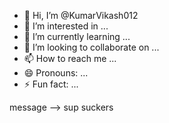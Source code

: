 - 👋 Hi, I’m @KumarVikash012
- 👀 I’m interested in ...
- 🌱 I’m currently learning ...
- 💞️ I’m looking to collaborate on ...
- 📫 How to reach me ...
- 😄 Pronouns: ...
- ⚡ Fun fact: ...

<!---
KumarVikash012/KumarVikash012 is a ✨ special ✨ repository because its `README.md` (this file) appears on your GitHub profile.
You can click the Preview link to take a look at your changes.
--->

message --> sup suckers

